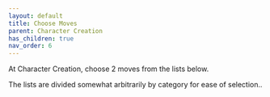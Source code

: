 ```yaml
---
layout: default
title: Choose Moves
parent: Character Creation
has_children: true
nav_order: 6
---
```


At Character Creation, choose 2 moves from the lists below.

The lists are divided somewhat arbitrarily by category for ease of selection..

